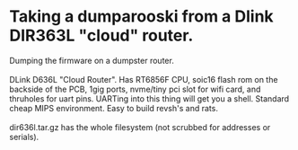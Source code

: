 # Taking a dumparooski from a Dlink DIR363L "cloud" router.

Dumping the firmware on a dumpster router.
<BR><BR>
DLink D636L "Cloud Router". Has RT6856F CPU, soic16 flash rom on the backside of the PCB, 1gig ports, nvme/tiny pci slot for wifi card, and thruholes for uart pins. UARTing into this thing will get you a shell. Standard cheap MIPS environment. Easy to build revsh's and rats.
<BR><BR>
dir636l.tar.gz has the whole filesystem (not scrubbed for addresses or serials).
